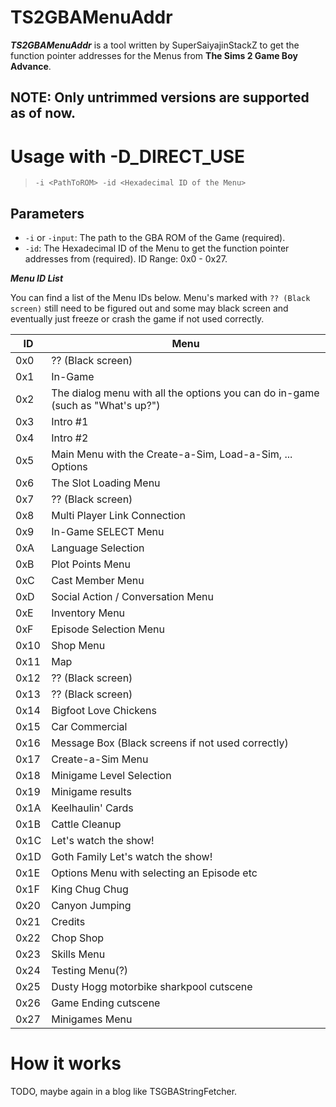 # TS2GBAMenuAddr

***TS2GBAMenuAddr*** is a tool written by SuperSaiyajinStackZ to get the function pointer addresses for the Menus from **The Sims 2 Game Boy Advance**.

## NOTE: Only untrimmed versions are supported as of now.


# Usage with -D_DIRECT_USE

> `-i <PathToROM> -id <Hexadecimal ID of the Menu>`

## Parameters

- `-i` or `-input`: The path to the GBA ROM of the Game (required).
- `-id`: The Hexadecimal ID of the Menu to get the function pointer addresses from (required). ID Range: 0x0 - 0x27.

***Menu ID List***

You can find a list of the Menu IDs below. Menu's marked with `?? (Black screen)` still need to be figured out and some may black screen and eventually just freeze or crash the game if not used correctly.

| ID   | Menu                                                                           |
| ---- | ------------------------------------------------------------------------------ |
| 0x0  | ?? (Black screen)                                                              |
| 0x1  | In-Game                                                                        |
| 0x2  | The dialog menu with all the options you can do in-game (such as "What's up?") |
| 0x3  | Intro #1                                                                       |
| 0x4  | Intro #2                                                                       |
| 0x5  | Main Menu with the Create-a-Sim, Load-a-Sim, ... Options                       |
| 0x6  | The Slot Loading Menu                                                          |
| 0x7  | ?? (Black screen)                                                              |
| 0x8  | Multi Player Link Connection                                                   |
| 0x9  | In-Game SELECT Menu                                                            |
| 0xA  | Language Selection                                                             |
| 0xB  | Plot Points Menu                                                               |
| 0xC  | Cast Member Menu                                                               |
| 0xD  | Social Action / Conversation Menu                                              |
| 0xE  | Inventory Menu                                                                 |
| 0xF  | Episode Selection Menu                                                         |
| 0x10 | Shop Menu                                                                      |
| 0x11 | Map                                                                            |
| 0x12 | ?? (Black screen)                                                              |
| 0x13 | ?? (Black screen)                                                              |
| 0x14 | Bigfoot Love Chickens                                                          |
| 0x15 | Car Commercial                                                                 |
| 0x16 | Message Box (Black screens if not used correctly)                              |
| 0x17 | Create-a-Sim Menu                                                              |
| 0x18 | Minigame Level Selection                                                       |
| 0x19 | Minigame results                                                               |
| 0x1A | Keelhaulin' Cards                                                              |
| 0x1B | Cattle Cleanup                                                                 |
| 0x1C | Let's watch the show!                                                          |
| 0x1D | Goth Family Let's watch the show!                                              |
| 0x1E | Options Menu with selecting an Episode etc                                     |
| 0x1F | King Chug Chug                                                                 |
| 0x20 | Canyon Jumping                                                                 |
| 0x21 | Credits                                                                        |
| 0x22 | Chop Shop                                                                      |
| 0x23 | Skills Menu                                                                    |
| 0x24 | Testing Menu(?)                                                                |
| 0x25 | Dusty Hogg motorbike sharkpool cutscene                                        |
| 0x26 | Game Ending cutscene                                                           |
| 0x27 | Minigames Menu                                                                 |


# How it works

TODO, maybe again in a blog like TSGBAStringFetcher.